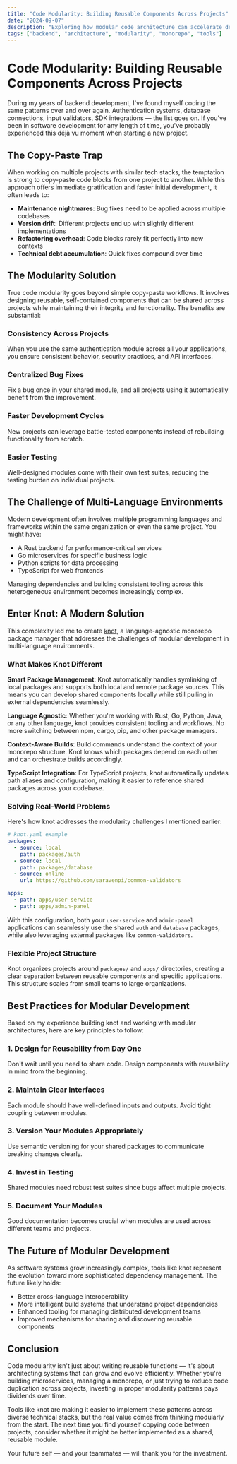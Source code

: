 ```yaml
---
title: "Code Modularity: Building Reusable Components Across Projects"
date: "2024-09-07"
description: "Exploring how modular code architecture can accelerate development and reduce complexity, featuring the knot project as a modern solution for multi-language monorepos"
tags: ["backend", "architecture", "modularity", "monorepo", "tools"]
---
```


# Code Modularity: Building Reusable Components Across Projects

During my years of backend development, I've found myself coding the same patterns over and over again. Authentication systems, database connections, input validators, SDK integrations — the list goes on. If you've been in software development for any length of time, you've probably experienced this déjà vu moment when starting a new project.

## The Copy-Paste Trap

When working on multiple projects with similar tech stacks, the temptation is strong to copy-paste code blocks from one project to another. While this approach offers immediate gratification and faster initial development, it often leads to:

- **Maintenance nightmares**: Bug fixes need to be applied across multiple codebases
- **Version drift**: Different projects end up with slightly different implementations
- **Refactoring overhead**: Code blocks rarely fit perfectly into new contexts
- **Technical debt accumulation**: Quick fixes compound over time

## The Modularity Solution

True code modularity goes beyond simple copy-paste workflows. It involves designing reusable, self-contained components that can be shared across projects while maintaining their integrity and functionality. The benefits are substantial:

### Consistency Across Projects
When you use the same authentication module across all your applications, you ensure consistent behavior, security practices, and API interfaces.

### Centralized Bug Fixes
Fix a bug once in your shared module, and all projects using it automatically benefit from the improvement.

### Faster Development Cycles
New projects can leverage battle-tested components instead of rebuilding functionality from scratch.

### Easier Testing
Well-designed modules come with their own test suites, reducing the testing burden on individual projects.

## The Challenge of Multi-Language Environments

Modern development often involves multiple programming languages and frameworks within the same organization or even the same project. You might have:
- A Rust backend for performance-critical services
- Go microservices for specific business logic
- Python scripts for data processing
- TypeScript for web frontends

Managing dependencies and building consistent tooling across this heterogeneous environment becomes increasingly complex.

## Enter Knot: A Modern Solution

This complexity led me to create [knot](https://github.com/saravenpi/knot), a language-agnostic monorepo package manager that addresses the challenges of modular development in multi-language environments.

### What Makes Knot Different

**Smart Package Management**: Knot automatically handles symlinking of local packages and supports both local and remote package sources. This means you can develop shared components locally while still pulling in external dependencies seamlessly.

**Language Agnostic**: Whether you're working with Rust, Go, Python, Java, or any other language, knot provides consistent tooling and workflows. No more switching between npm, cargo, pip, and other package managers.

**Context-Aware Builds**: Build commands understand the context of your monorepo structure. Knot knows which packages depend on each other and can orchestrate builds accordingly.

**TypeScript Integration**: For TypeScript projects, knot automatically updates path aliases and configuration, making it easier to reference shared packages across your codebase.

### Solving Real-World Problems

Here's how knot addresses the modularity challenges I mentioned earlier:

```yaml
# knot.yaml example
packages:
  - source: local
    path: packages/auth
  - source: local
    path: packages/database
  - source: online
    url: https://github.com/saravenpi/common-validators

apps:
  - path: apps/user-service
  - path: apps/admin-panel
```

With this configuration, both your `user-service` and `admin-panel` applications can seamlessly use the shared `auth` and `database` packages, while also leveraging external packages like `common-validators`.

### Flexible Project Structure

Knot organizes projects around `packages/` and `apps/` directories, creating a clear separation between reusable components and specific applications. This structure scales from small teams to large organizations.

## Best Practices for Modular Development

Based on my experience building knot and working with modular architectures, here are key principles to follow:

### 1. Design for Reusability from Day One
Don't wait until you need to share code. Design components with reusability in mind from the beginning.

### 2. Maintain Clear Interfaces
Each module should have well-defined inputs and outputs. Avoid tight coupling between modules.

### 3. Version Your Modules Appropriately
Use semantic versioning for your shared packages to communicate breaking changes clearly.

### 4. Invest in Testing
Shared modules need robust test suites since bugs affect multiple projects.

### 5. Document Your Modules
Good documentation becomes crucial when modules are used across different teams and projects.

## The Future of Modular Development

As software systems grow increasingly complex, tools like knot represent the evolution toward more sophisticated dependency management. The future likely holds:

- Better cross-language interoperability
- More intelligent build systems that understand project dependencies
- Enhanced tooling for managing distributed development teams
- Improved mechanisms for sharing and discovering reusable components

## Conclusion

Code modularity isn't just about writing reusable functions — it's about architecting systems that can grow and evolve efficiently. Whether you're building microservices, managing a monorepo, or just trying to reduce code duplication across projects, investing in proper modularity patterns pays dividends over time.

Tools like knot are making it easier to implement these patterns across diverse technical stacks, but the real value comes from thinking modularly from the start. The next time you find yourself copying code between projects, consider whether it might be better implemented as a shared, reusable module.

Your future self — and your teammates — will thank you for the investment.
